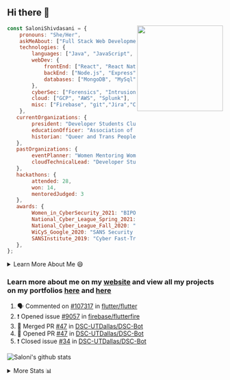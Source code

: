 ## Hi there 👋

<img align='right' src="https://storage.googleapis.com/saloni-shivdasani-resume/Saloni.png" width="200">

```javascript
const SaloniShivdasani = {
    pronouns: "She/Her",
    askMeAbout: ["Full Stack Web Development", "Cloud Computing", "Cyber Security"],
    technologies: {
        languages: ["Java", "JavaScript", "SQL", "Python", "C++", "BASH", "R"],
        webDev: {
            frontEnd: ["React", "React Native", "Electron"],
            backEnd: ["Node.js", "Express", "Flask"],
            databases: ["MongoDB", "MySql"],
        },
        cyberSec: ["Forensics", "Intrusion Detection", "Security Operations", "Network and Application Penetration Testing"],
        cloud: ["GCP", "AWS", "Splunk"],
        misc: ["Firebase", "git","Jira","Confluence"]
    },
   currentOrganizations: {
        president: "Developer Students Club, UTD",
        educationOfficer: "Association of Computer Machinery, UTD",
        historian: "Queer and Trans People of Color, UTD",
   },
   pastOrganizations: {
        eventPlanner: "Women Mentoring Women in Engineering, UTD",
        cloudTechnicalLead: "Developer Students Club, UTD",
   },
   hackathons: {
        attended: 28,
        won: 14,
        mentoredJudged: 3
   },
   awards: {
        Women_in_CyberSecurity_2021: "BIPOC Fellowship Award",
        National_Cyber_League_Spring_2021: "Gold Bracket Competitor - Top 15% nationally",
        National_Cyber_League_Fall_2020: "Gold Bracket Competitor - Top 15% nationally",
        WiCyS_Google_2020: "SANS Security Training Scholarship",
        SANSInstitute_2019: "Cyber Fast-Track Game Quarter-Finalist",
   },
};
```

<!--START_SECTION:table-->
<details>

<summary>Learn More About Me 😄 </summary>

I am a senior at The University of Texas at Dallas, and I am currently majoring in Software Engineering with a concentration in Information Assurance. I am interested and have experience in full stack development, cloud computing, and cybersecurity. I hope to find opportunities where I can gain exposure to algorithm and project design. My ultimate aim is to develop futuristic products for users because I am inspired by the impact of computing on society.

I have experience in full stack web development through my participation and awards in hackathons where I have learnt and used React, Node.js, Express, MongoDB, Flask, NLTK, and React Native along with GIT, GCP, and Firebase. Last semester, I was also responsible for backend development for a project at a local NGO where I created a REST API using Node.js, Express, MongoDB and SQL and hosted it on servers using GCP. 

From my coursework and local competitions, I have skills in algorithms and data structures in Java, database management using SQL and machine learning using Python and R. I have also been a quarter-finalist in a national cybersecurity completion hosted by the SANS institute.

I am also actively involved in campus organization where I am the cloud technical lead for Developer Student Club, Mentor and Education Officer for Association of Computing Machinery, event planner for Women Mentoring Women in Engineering and IT Committee member for IEEE.

</details>

<!--END_SECTION:table-->

### Learn more about me on my [website](https://www.saloni-shivdasani.codes) and view all my projects on my portfolios [here](https://www.saloni-shivdasani.codes/projects) and  [here](http://devpost.com/SaloniS)

<!--START_SECTION:activity-->
1. 🗣 Commented on [#107317](https://github.com/flutter/flutter/issues/107317) in [flutter/flutter](https://github.com/flutter/flutter)
2. ❗️ Opened issue [#9057](https://github.com/firebase/flutterfire/issues/9057) in [firebase/flutterfire](https://github.com/firebase/flutterfire)
3. 🎉 Merged PR [#47](https://github.com/DSC-UTDallas/DSC-Bot/pull/47) in [DSC-UTDallas/DSC-Bot](https://github.com/DSC-UTDallas/DSC-Bot)
4. 💪 Opened PR [#47](https://github.com/DSC-UTDallas/DSC-Bot/pull/47) in [DSC-UTDallas/DSC-Bot](https://github.com/DSC-UTDallas/DSC-Bot)
5. ❗️ Closed issue [#34](https://github.com/DSC-UTDallas/DSC-Bot/issues/34) in [DSC-UTDallas/DSC-Bot](https://github.com/DSC-UTDallas/DSC-Bot)
<!--END_SECTION:activity-->

![Saloni's github stats](https://github-readme-stats.vercel.app/api?username=SaloniSS)

<!--START_SECTION:table-->
<details>

<summary>More Stats 📊 </summary>

<!--START_SECTION:waka-->
![Code Time](http://img.shields.io/badge/Code%20Time-1%2C304%20hrs%2027%20mins-blue)

![Lines of code](https://img.shields.io/badge/From%20Hello%20World%20I%27ve%20Written--5.9%20million%20lines%20of%20code-blue)

**🐱 My GitHub Data** 

> 📦 590.3 kB Used in GitHub's Storage 
 > 
> 🏆 61 Contributions in the Year 2023
 > 
> 💼 Opted to Hire
 > 
> 📜 29 Public Repositories 
 > 
> 🔑 26 Private Repositories 
 > 
**I'm an Early 🐤** 

```text
🌞 Morning                78 commits          ████░░░░░░░░░░░░░░░░░░░░░   15.66 % 
🌆 Daytime                179 commits         █████████░░░░░░░░░░░░░░░░   35.94 % 
🌃 Evening                154 commits         ████████░░░░░░░░░░░░░░░░░   30.92 % 
🌙 Night                  87 commits          ████░░░░░░░░░░░░░░░░░░░░░   17.47 % 
```
📅 **I'm Most Productive on Monday** 

```text
Monday                   107 commits         █████░░░░░░░░░░░░░░░░░░░░   21.49 % 
Tuesday                  80 commits          ████░░░░░░░░░░░░░░░░░░░░░   16.06 % 
Wednesday                42 commits          ██░░░░░░░░░░░░░░░░░░░░░░░   08.43 % 
Thursday                 54 commits          ███░░░░░░░░░░░░░░░░░░░░░░   10.84 % 
Friday                   76 commits          ████░░░░░░░░░░░░░░░░░░░░░   15.26 % 
Saturday                 60 commits          ███░░░░░░░░░░░░░░░░░░░░░░   12.05 % 
Sunday                   79 commits          ████░░░░░░░░░░░░░░░░░░░░░   15.86 % 
```


📊 **This Week I Spent My Time On** 

```text
🕑︎ Time Zone: America/Chicago

💬 Programming Languages: 
JavaScript               7 hrs 12 mins       ███████████████░░░░░░░░░░   59.45 % 
Other                    3 hrs 30 mins       ███████░░░░░░░░░░░░░░░░░░   28.85 % 
JSON                     1 hr 22 mins        ███░░░░░░░░░░░░░░░░░░░░░░   11.39 % 
Bash                     1 min               ░░░░░░░░░░░░░░░░░░░░░░░░░   00.21 % 
CSS                      0 secs              ░░░░░░░░░░░░░░░░░░░░░░░░░   00.08 % 
```

**I Mostly Code in JavaScript** 

```text
JavaScript               29 repos            ████████████░░░░░░░░░░░░░   46.77 % 
Java                     11 repos            ████░░░░░░░░░░░░░░░░░░░░░   17.74 % 
Python                   8 repos             ███░░░░░░░░░░░░░░░░░░░░░░   12.90 % 
Coq                      1 repo              ░░░░░░░░░░░░░░░░░░░░░░░░░   01.61 % 
C#                       1 repo              ░░░░░░░░░░░░░░░░░░░░░░░░░   01.61 % 
```




 Last Updated on 08/03/2023 03:16:15 UTC
<!--END_SECTION:waka-->

<!--END_SECTION:table-->

<!--
**SaloniSS/SaloniSS** is a ✨ _special_ ✨ repository because its `README.md` (this file) appears on your GitHub profile.

Here are some ideas to get you started:

- 🔭 I’m currently working on ...
- 🌱 I’m currently learning ...
- 👯 I’m looking to collaborate on ...
- 🤔 I’m looking for help with ...
- 💬 Ask me about ...
- 📫 How to reach me: ...
- 😄 Pronouns: ...
- ⚡ Fun fact: ...
-->
